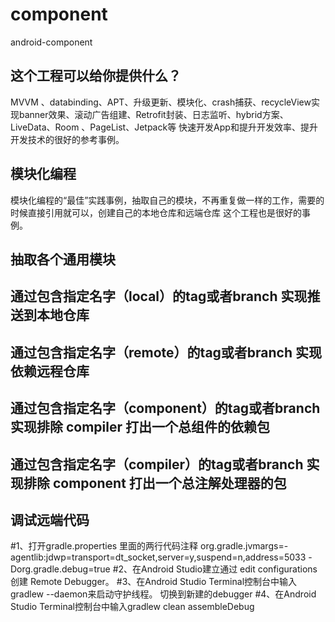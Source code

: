 # component
android-component
## 这个工程可以给你提供什么？
MVVM 、databinding、APT、升级更新、模块化、crash捕获、recycleView实现banner效果、滚动广告组建、Retrofit封装、日志监听、hybrid方案、LiveData、Room 、PageList、Jetpack等
快速开发App和提升开发效率、提升开发技术的很好的参考事例。

## 模块化编程
模块化编程的“最佳”实践事例，抽取自己的模块，不再重复做一样的工作，需要的时候直接引用就可以，创建自己的本地仓库和远端仓库
这个工程也是很好的事例。

## 抽取各个通用模块

## 通过包含指定名字（local）的tag或者branch 实现推送到本地仓库

## 通过包含指定名字（remote）的tag或者branch 实现依赖远程仓库

## 通过包含指定名字（component）的tag或者branch 实现排除 compiler 打出一个总组件的依赖包

## 通过包含指定名字（compiler）的tag或者branch 实现排除 component 打出一个总注解处理器的包

## 调试远端代码
#1、打开gradle.properties 里面的两行代码注释
org.gradle.jvmargs=-agentlib:jdwp=transport=dt_socket,server=y,suspend=n,address=5033
-Dorg.gradle.debug=true
#2、在Android Studio建立通过 edit configurations 创建 Remote Debugger。
#3、在Android Studio Terminal控制台中输入gradlew --daemon来启动守护线程。 切换到新建的debugger
#4、在Android Studio Terminal控制台中输入gradlew clean assembleDebug
